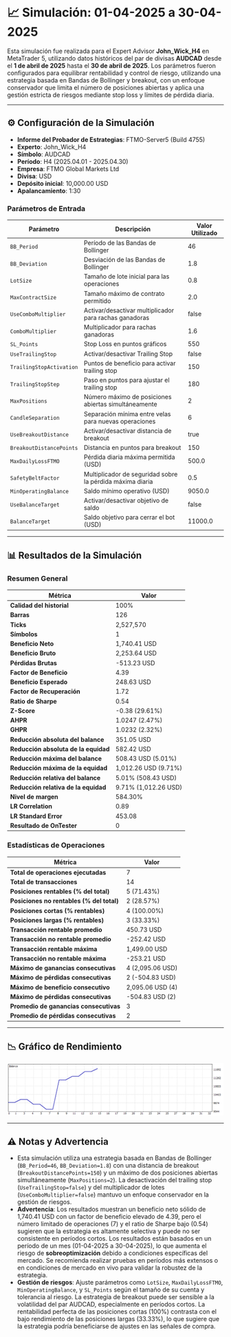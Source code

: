 # 📈 Simulación: 01-04-2025 a 30-04-2025

Esta simulación fue realizada para el Expert Advisor **John_Wick_H4** en MetaTrader 5, utilizando datos históricos del par de divisas **AUDCAD** desde el **1 de abril de 2025** hasta el **30 de abril de 2025**. Los parámetros fueron configurados para equilibrar rentabilidad y control de riesgo, utilizando una estrategia basada en Bandas de Bollinger y breakout, con un enfoque conservador que limita el número de posiciones abiertas y aplica una gestión estricta de riesgos mediante stop loss y límites de pérdida diaria.

---

## ⚙️ Configuración de la Simulación

- **Informe del Probador de Estrategias**: FTMO-Server5 (Build 4755)
- **Experto**: John_Wick_H4
- **Símbolo**: AUDCAD
- **Período**: H4 (2025.04.01 - 2025.04.30)
- **Empresa**: FTMO Global Markets Ltd
- **Divisa**: USD
- **Depósito inicial**: 10,000.00 USD
- **Apalancamiento**: 1:30

### Parámetros de Entrada

| Parámetro                   | Descripción                                               | Valor Utilizado   |
|-----------------------------|-----------------------------------------------------------|-------------------|
| `BB_Period`                 | Período de las Bandas de Bollinger                        | 46                |
| `BB_Deviation`              | Desviación de las Bandas de Bollinger                     | 1.8               |
| `LotSize`                   | Tamaño de lote inicial para las operaciones               | 0.8               |
| `MaxContractSize`           | Tamaño máximo de contrato permitido                       | 2.0               |
| `UseComboMultiplier`        | Activar/desactivar multiplicador para rachas ganadoras    | false             |
| `ComboMultiplier`           | Multiplicador para rachas ganadoras                       | 1.6               |
| `SL_Points`                 | Stop Loss en puntos gráficos                              | 550               |
| `UseTrailingStop`           | Activar/desactivar Trailing Stop                         | false             |
| `TrailingStopActivation`    | Puntos de beneficio para activar trailing stop            | 150               |
| `TrailingStopStep`          | Paso en puntos para ajustar el trailing stop              | 180               |
| `MaxPositions`              | Número máximo de posiciones abiertas simultáneamente     | 2                 |
| `CandleSeparation`          | Separación mínima entre velas para nuevas operaciones     | 6                 |
| `UseBreakoutDistance`       | Activar/desactivar distancia de breakout                  | true              |
| `BreakoutDistancePoints`    | Distancia en puntos para breakout                         | 150               |
| `MaxDailyLossFTMO`          | Pérdida diaria máxima permitida (USD)                     | 500.0             |
| `SafetyBeltFactor`          | Multiplicador de seguridad sobre la pérdida máxima diaria | 0.5               |
| `MinOperatingBalance`       | Saldo mínimo operativo (USD)                              | 9050.0            |
| `UseBalanceTarget`          | Activar/desactivar objetivo de saldo                      | false             |
| `BalanceTarget`             | Saldo objetivo para cerrar el bot (USD)                   | 11000.0           |

---

## 📊 Resultados de la Simulación

### Resumen General

| Métrica                          | Valor              |
|----------------------------------|--------------------|
| **Calidad del historial**        | 100%              |
| **Barras**                       | 126               |
| **Ticks**                        | 2,527,570         |
| **Símbolos**                     | 1                 |
| **Beneficio Neto**               | 1,740.41 USD      |
| **Beneficio Bruto**              | 2,253.64 USD      |
| **Pérdidas Brutas**              | -513.23 USD       |
| **Factor de Beneficio**          | 4.39              |
| **Beneficio Esperado**           | 248.63 USD        |
| **Factor de Recuperación**       | 1.72              |
| **Ratio de Sharpe**              | 0.54              |
| **Z-Score**                      | -0.38 (29.61%)    |
| **AHPR**                         | 1.0247 (2.47%)    |
| **GHPR**                         | 1.0232 (2.32%)    |
| **Reducción absoluta del balance** | 351.05 USD      |
| **Reducción absoluta de la equidad** | 582.42 USD    |
| **Reducción máxima del balance** | 508.43 USD (5.01%) |
| **Reducción máxima de la equidad** | 1,012.26 USD (9.71%) |
| **Reducción relativa del balance** | 5.01% (508.43 USD) |
| **Reducción relativa de la equidad** | 9.71% (1,012.26 USD) |
| **Nivel de margen**              | 584.30%           |
| **LR Correlation**               | 0.89              |
| **LR Standard Error**            | 453.08            |
| **Resultado de OnTester**        | 0                 |

### Estadísticas de Operaciones

| Métrica                                   | Valor              |
|-------------------------------------------|--------------------|
| **Total de operaciones ejecutadas**       | 7                 |
| **Total de transacciones**                | 14                |
| **Posiciones rentables (% del total)**    | 5 (71.43%)        |
| **Posiciones no rentables (% del total)** | 2 (28.57%)        |
| **Posiciones cortas (% rentables)**       | 4 (100.00%)       |
| **Posiciones largas (% rentables)**       | 3 (33.33%)        |
| **Transacción rentable promedio**         | 450.73 USD        |
| **Transacción no rentable promedio**      | -252.42 USD       |
| **Transacción rentable máxima**           | 1,499.00 USD      |
| **Transacción no rentable máxima**        | -253.21 USD       |
| **Máximo de ganancias consecutivas**      | 4 (2,095.06 USD)  |
| **Máximo de pérdidas consecutivas**       | 2 (-504.83 USD)   |
| **Máximo de beneficio consecutivo**       | 2,095.06 USD (4)  |
| **Máximo de pérdidas consecutivas**       | -504.83 USD (2)   |
| **Promedio de ganancias consecutivas**    | 3                 |
| **Promedio de pérdidas consecutivas**     | 2                 |

---

## 📉 Gráfico de Rendimiento

![Gráfico General](ReportTester-05.png)

---

## ⚠️ Notas y Advertencia

- Esta simulación utiliza una estrategia basada en Bandas de Bollinger (`BB_Period=46`, `BB_Deviation=1.8`) con una distancia de breakout (`BreakoutDistancePoints=150`) y un máximo de dos posiciones abiertas simultáneamente (`MaxPositions=2`). La desactivación del trailing stop (`UseTrailingStop=false`) y del multiplicador de lotes (`UseComboMultiplier=false`) mantuvo un enfoque conservador en la gestión de riesgos.
- **Advertencia**: Los resultados muestran un beneficio neto sólido de 1,740.41 USD con un factor de beneficio elevado de 4.39, pero el número limitado de operaciones (7) y el ratio de Sharpe bajo (0.54) sugieren que la estrategia es altamente selectiva y puede no ser consistente en períodos cortos. Los resultados están basados en un período de un mes (01-04-2025 a 30-04-2025), lo que aumenta el riesgo de **sobreoptimización** debido a condiciones específicas del mercado. Se recomienda realizar pruebas en períodos más extensos o en condiciones de mercado en vivo para validar la robustez de la estrategia.
- **Gestión de riesgos**: Ajuste parámetros como `LotSize`, `MaxDailyLossFTMO`, `MinOperatingBalance`, y `SL_Points` según el tamaño de su cuenta y tolerancia al riesgo. La estrategia de breakout puede ser sensible a la volatilidad del par AUDCAD, especialmente en períodos cortos. La rentabilidad perfecta de las posiciones cortas (100%) contrasta con el bajo rendimiento de las posiciones largas (33.33%), lo que sugiere que la estrategia podría beneficiarse de ajustes en las señales de compra.